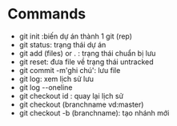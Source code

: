 # Commands

* git init :biến dự án thành 1 git (rep)
* git status: trạng thái dự án
* git add (files) or . : trạng thái chuẩn bị lưu
* git reset: đưa file về trạng thái untracked
* git commit -m'ghi chú': lưu file
* git log: xem lịch sử lưu
* git log --oneline
* git checkout id : quay lại lịch sử
* git checkout (branchname vd:master)
* git checkout -b (branchname): tạo nhánh mới

